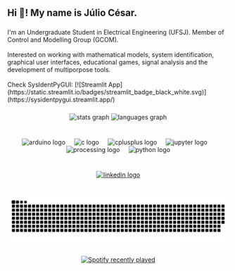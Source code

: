 <h2 align="left">Hi 👋! My name is Júlio César.</h2>

###

<p align="left">I'm an Undergraduate Student in Electrical Engineering (UFSJ). Member of Control and Modelling Group (GCOM).<br><br>Interested on working with mathematical models, system identification, graphical user interfaces, educational games, signal analysis and the development of multiporpose tools.<br><br>Check SysIdentPyGUI: [![Streamlit App](https://static.streamlit.io/badges/streamlit_badge_black_white.svg)](https://sysidentpygui.streamlit.app/) </p>

###

<div align="center">
  <img src="https://github-readme-stats.vercel.app/api?username=jceneziojr&hide_title=true&hide_rank=false&show_icons=true&include_all_commits=true&count_private=true&disable_animations=false&theme=gotham&locale=en&hide_border=false" height="150" alt="stats graph"  />
  <img src="https://github-readme-stats.vercel.app/api/top-langs?username=jceneziojr&locale=en&hide_title=false&layout=compact&card_width=320&langs_count=5&theme=gotham&hide_border=false" height="150" alt="languages graph"  />
</div>

###

<br clear="both">

<div align="center">
  <img src="https://cdn.jsdelivr.net/gh/devicons/devicon/icons/arduino/arduino-original-wordmark.svg" height="40" alt="arduino logo"  />
  <img width="12" />
  <img src="https://cdn.jsdelivr.net/gh/devicons/devicon/icons/c/c-original.svg" height="40" alt="c logo"  />
  <img width="12" />
  <img src="https://cdn.jsdelivr.net/gh/devicons/devicon/icons/cplusplus/cplusplus-original.svg" height="40" alt="cplusplus logo"  />
  <img width="12" />
  <img src="https://cdn.jsdelivr.net/gh/devicons/devicon/icons/jupyter/jupyter-original-wordmark.svg" height="40" alt="jupyter logo"  />
  <img width="12" />
  <img src="https://cdn.jsdelivr.net/gh/devicons/devicon/icons/processing/processing-original.svg" height="40" alt="processing logo"  />
  <img width="12" />
  <img src="https://cdn.jsdelivr.net/gh/devicons/devicon/icons/python/python-original-wordmark.svg" height="40" alt="python logo"  />
</div>

###

<br clear="both">

<div align="center">
  <a href="https://www.linkedin.com/in/jceneziojr/" target="_blank">
    <img src="https://img.shields.io/static/v1?message=LinkedIn&logo=linkedin&label=&color=0077B5&logoColor=white&labelColor=&style=for-the-badge" height="35" alt="linkedin logo"  />
  </a>
</div>

###

<br clear="both">

<img src="https://raw.githubusercontent.com/jceneziojr/jceneziojr/output/snake.svg" alt="Snake animation" />

###

<div align="center">
  <a href="https://open.spotify.com/user/22owxlzvmxldfbvcbnfphk4oy">
    <img src="https://spotify-recently-played-readme.vercel.app/api?user=22owxlzvmxldfbvcbnfphk4oy&count=5&unique=true" alt="Spotify recently played"  />
  </a>
</div>

###

